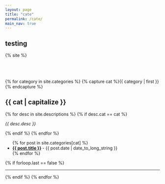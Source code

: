 ```yaml
---
layout: page
title: "cate"
permalink: /cate/
main_nav: true
---
```



<div>
<h2> testing</h2>
{% site %}
</div>
<br><br><br><br>
{% for category in site.categories %}
  {% capture cat %}{{ category | first }}{% endcapture %}
  <h2 id="{{cat}}">{{ cat | capitalize }}</h2>
  
  {% for desc in site.descriptions %}
    {% if desc.cat == cat %}
      <p class="desc"><em>{{ desc.desc }}</em></p>
    {% endif %}
  {% endfor %}
  
  <ul class="posts-list">
  {% for post in site.categories[cat] %}
    <li>
      <strong>
        <a href="{{ post.url | prepend: site.baseurl }}">{{ post.title }}</a>
      </strong>
      <span class="post-date">- {{ post.date | date_to_long_string }}</span>
    </li>
  {% endfor %}
  </ul>
  {% if forloop.last == false %}<hr>{% endif %}
{% endfor %}
<br>
